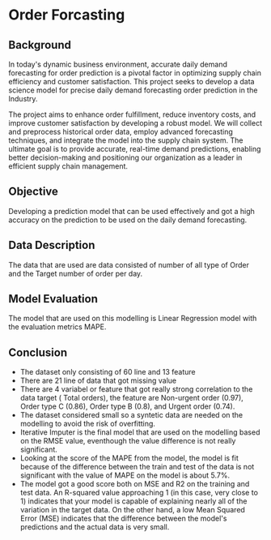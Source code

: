# Order Forcasting

## Background
In today's dynamic business environment, accurate daily demand forecasting for order prediction is a pivotal factor in optimizing supply chain efficiency and customer satisfaction. This project seeks to develop a data science model for precise daily demand forecasting order prediction in the Industry.

The project aims to enhance order fulfillment, reduce inventory costs, and improve customer satisfaction by developing a robust model. We will collect and preprocess historical order data, employ advanced forecasting techniques, and integrate the model into the supply chain system. The ultimate goal is to provide accurate, real-time demand predictions, enabling better decision-making and positioning our organization as a leader in efficient supply chain management.

## Objective
Developing a prediction model that can be used effectively and got a high accuracy on the prediction to be used on the daily demand forecasting.

## Data Description
The data that are used are data consisted of number of all type of Order and the Target number of order per day.

## Model Evaluation
The model that are used on this modelling is Linear Regression model with the evaluation metrics MAPE. 

## Conclusion
* The dataset only consisting of 60 line and 13 feature
* There are 21 line of data that got missing value
* There are 4 variabel or feature that got really strong correlation to the data target ( Total orders), the feature are Non-urgent order (0.97), Order type C (0.86), Order type B (0.8), and Urgent order (0.74). 
* The dataset considered small so a syntetic data are needed on the modelling to avoid the risk of overfitting.
* Iterative Imputer is the final model that are used on the modelling based on the RMSE value, eventhough the value difference is not really significant.
* Looking at the score of the MAPE from the model, the model is fit because of the difference between the train and test of the data is not significant with the value of MAPE on the model is about 5.7%.
* The model got a good score both on MSE and R2 on the training and test data. An R-squared value approaching 1 (in this case, very close to 1) indicates that your model is capable of explaining nearly all of the variation in the target data. On the other hand, a low Mean Squared Error (MSE) indicates that the difference between the model's predictions and the actual data is very small.
